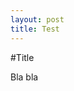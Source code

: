 ```yaml
---
layout: post
title: Test
---
```


#Title

Bla bla

<!-- This is the actual comments section -->
<div id="disqus_thread"></div>
    <script type="text/javascript">
      /* * * CONFIGURATION VARIABLES: EDIT BEFORE PASTING INTO YOUR WEBPAGE * * */
      var disqus_shortname = 'andresromeromier'; // required: replace example with your forum shortname
                        var disqus_identifier = '{{ page.url }}';
            var disqus_url = 'http://andresromero.github.com{{ page.url }}';

      /* * * DON'T EDIT BELOW THIS LINE * * */
      (function() {
        var dsq = document.createElement('script'); dsq.type = 'text/javascript'; dsq.async = true;
        dsq.src = 'http://' + disqus_shortname + '.disqus.com/embed.js';
        (document.getElementsByTagName('head')[0] || document.getElementsByTagName('body')[0]).appendChild(dsq);
      })();
    </script>
    <noscript>Please enable JavaScript to view the <a href="http://disqus.com/?ref_noscript">comments powered by Disqus.</a></noscript>
    <a href="http://disqus.com" class="dsq-brlink">blog comments powered by <span class="logo-disqus">Disqus</span></a>    